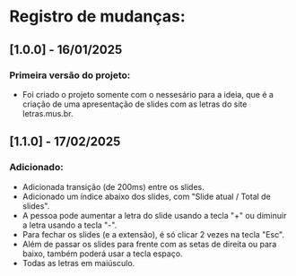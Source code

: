 # Registro de mudanças:

## [1.0.0] - 16/01/2025
### Primeira versão do projeto:
- Foi criado o projeto somente com o nessesário para a ideia, que é a criação de uma apresentação de slides com as letras do site letras.mus.br.

## [1.1.0] - 17/02/2025
### Adicionado:
- Adicionada transição (de 200ms) entre os slides.
- Adicionado um índice abaixo dos slides, com "Slide atual / Total de slides".
- A pessoa pode aumentar a letra do slide usando a tecla "+" ou diminuir a letra usando a tecla "-".
- Para fechar os slides (e a extensão), é só clicar 2 vezes na tecla "Esc".
- Além de passar os slides para frente com as setas de direita ou para baixo, também poderá usar a tecla espaço.
- Todas as letras em maiúsculo.